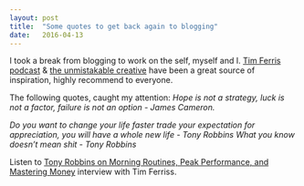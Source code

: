 ```yaml
---
layout: post
title:  "Some quotes to get back again to blogging"
date:   2016-04-13
---
```

I took a break from blogging to work on the self, myself and I.
[Tim Ferris podcast](http://fourhourworkweek.com/podcast/) & [the unmistakable creative](https://unmistakablecreative.com/ ) have been a great source of inspiration, highly recommend to everyone.

The following quotes, caught my attention:
<em>Hope is not a strategy, luck is not a factor, failure is not an option - James Cameron.</em>

<em>Do you want to change your life faster trade your expectation for appreciation, you will have a whole new life - Tony Robbins</em>
<em>What you know doesn’t mean shit - Tony Robbins</em>

Listen to [Tony Robbins on Morning Routines, Peak Performance, and Mastering Money](http://fourhourworkweek.com/2014/10/15/money-master-the-game/) interview with Tim Ferriss.